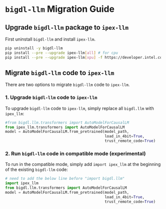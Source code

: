 # `bigdl-llm` Migration Guide
## Upgrade `bigdl-llm` package to `ipex-llm`
First uninstall `bigdl-llm` and install `ipex-llm`.
```bash
pip uninstall -y bigdl-llm
pip install --pre --upgrade ipex-llm[all] # for cpu
pip install --pre --upgrade ipex-llm[xpu] -f https://developer.intel.com/ipex-whl-stable-xpu # for xpu
```
## Migrate `bigdl-llm` code to `ipex-llm`
There are two options to migrate `bigdl-llm` code to `ipex-llm`.

### 1. Upgrade `bigdl-llm` code to `ipex-llm`
To upgrade `bigdl-llm` code to `ipex-llm`, simply replace all `bigdl.llm` with `ipex_llm`:

```python
#from bigdl.llm.transformers import AutoModelForCausalLM
from ipex_llm.transformers import AutoModelForCausalLM
model = AutoModelForCausalLM.from_pretrained(model_path,
                                             load_in_4bit=True,
                                             trust_remote_code=True)
```

### 2. Run `bigdl-llm` code in compatible mode (experimental)
To run in the compatible mode, simply add `import ipex_llm` at the beginning of the existing `bigdl-llm` code:

```python
# need to add the below line before "import bigdl.llm"
import ipex_llm
from bigdl.llm.transformers import AutoModelForCausalLM
model = AutoModelForCausalLM.from_pretrained(model_path,
                                             load_in_4bit=True,
                                             trust_remote_code=True)
```

